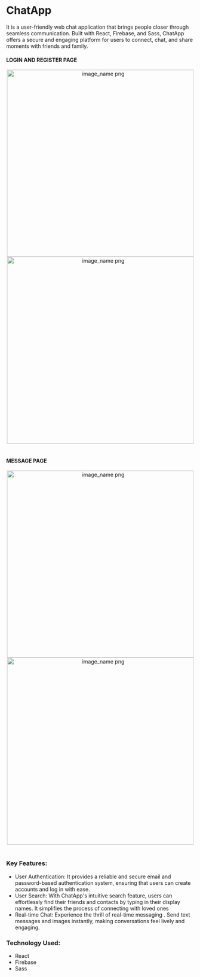 # ChatApp
It is a user-friendly web chat application that brings people closer through seamless communication. Built with React, Firebase, and Sass, ChatApp offers a secure and engaging platform for users to connect, chat, and share moments with friends and family.
<br/>

#### LOGIN AND REGISTER PAGE
<div align="center">
  <img loading="lazy" width="500px" src="https://github.com/Hemantbhatiahb/ChatApp/assets/47587839/c3c8f742-358e-42ef-8322-0be097c85983" alt="image_name png" />
  <img loading="lazy" width="500px" src="https://github.com/Hemantbhatiahb/ChatApp/assets/47587839/645e9831-14a9-48c6-b203-f7c29eb66fd3" alt="image_name png" /> 
</div>
<br/>

#### MESSAGE PAGE
<div align="center">
   <img loading="lazy" width="500px" src="https://github.com/Hemantbhatiahb/ChatApp/assets/47587839/0453ee37-d78c-4045-926b-55dbb858226b" alt="image_name png" />
  <img loading="lazy" width="500px" src="https://github.com/Hemantbhatiahb/ChatApp/assets/47587839/d6826fde-5c92-4d33-98cc-837d7f81efb0" alt="image_name png" />
</div>
<br/>

### Key Features:

- User Authentication: It provides a reliable and secure email and password-based authentication system, ensuring that users can create accounts and log in with ease.
- User Search: With ChatApp's intuitive search feature, users can effortlessly find their friends and contacts by typing in their display names. It simplifies the process of connecting with loved ones
- Real-time Chat: Experience the thrill of real-time messaging . Send text messages and images instantly, making conversations feel lively and engaging.

### Technology Used:

  - React
  - Firebase
  - Sass
